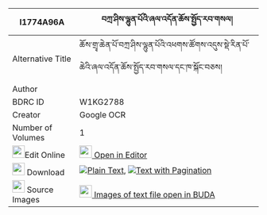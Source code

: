 |I1774A96A|བཀྲ་ཤིས་ལྷུན་པོའི་ཞལ་འདོན་ཆོས་སྤྱོད་རབ་གསལ། 
| --- | --- 
|Alternative Title |ཆོས་གྲྭ་ཆེན་པོ་བཀྲ་ཤིས་ལྷུན་པོའི་འཕགས་ཚོགས་འདུས་སྡེ་རིན་པོ་ཆེའི་ཞལ་འདོན་ཆོས་སྤྱོད་རབ་གསལ་དང་ཁ་སྐོང་བཅས།
|Author | 
|BDRC ID | W1KG2788
|Creator | Google OCR
|Number of Volumes| 1
|<img width="25" src="https://img.icons8.com/color/25/000000/edit-property.png">Edit Online| [<img width="25" src="https://avatars.githubusercontent.com/u/45091458?s=200&v=4"> Open in Editor](http://editor.openpecha.org/I1774A96A)
|<img width="25" src="https://img.icons8.com/fluent/48/000000/download-2.png"/>  Download | [![](https://img.icons8.com/color/20/000000/txt.png)Plain Text](https://github.com/Openpecha/I1774A96A/releases/download/v1/tashi_lhunpo_i_shyaldon_chocho_plain_I1774A96A.zip), [![](https://img.icons8.com/color/20/000000/txt.png)Text with Pagination](https://github.com/Openpecha/I1774A96A/releases/download/v1/tashi_lhunpo_i_shyaldon_chocho_pages_I1774A96A.zip)
|<img width="25" src="https://img.icons8.com/plasticine/100/000000/pictures-folder.png"/>  Source Images | [<img width="25" src="https://library.bdrc.io/icons/BUDA-small.svg"> Images of text file open in BUDA](https://library.bdrc.io/show/bdr:W1KG2788)